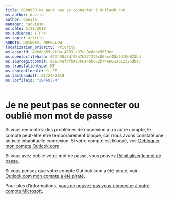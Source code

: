 ```yaml
---
title: 8000050 ne peut pas se connecter à Outlook.com
ms.author: daeite
author: daeite
manager: jackiesm
ms.date: 5/31/2018
ms.audience: ITPro
ms.topic: article
ROBOTS: NOINDEX, NOFOLLOW
localization_priority: Priority
ms.assetid: 4dedba59-2b0a-4783-a97e-0cdacc5059ec
ms.openlocfilehash: 02f450a2df93b7b87f2f5c06ecc40a9d19e023bd
ms.sourcegitcommit: e2864efcfb493b6e46b662b746661a61232bdba7
ms.translationtype: MT
ms.contentlocale: fr-FR
ms.lasthandoff: 01/24/2019
ms.locfileid: "29469374"
---
```

# <a name="i-cant-sign-in-or-forgot-my-password"></a>Je ne peut pas se connecter ou oublié mon mot de passe

Si vous rencontrez des problèmes de connexion à un autre compte, le compte peut-être être temporairement bloqué, car nous avons constaté une activité inhabituelle connexion. Si votre compte est bloqué, voir [Débloquer mon compte Outlook.com](https://go.microsoft.com/fwlink/p/?linkid=2001800&amp;clcid=0x409).
  
Si vous avez oublié votre mot de passe, vous pouvez [Réinitialiser le mot de passe](https://go.microsoft.com/fwlink/p/?linkid=841909).
  
Si vous pensez que votre compte Outlook.com a été piraté, voir [Outlook.com mon compte a été piraté](https://go.microsoft.com/fwlink/p/?linkid=874366).
  
Pour plus d’informations, [vous ne pouvez pas vous connecter à votre compte Microsoft](https://go.microsoft.com/fwlink/p/?linkid=842227).
  

